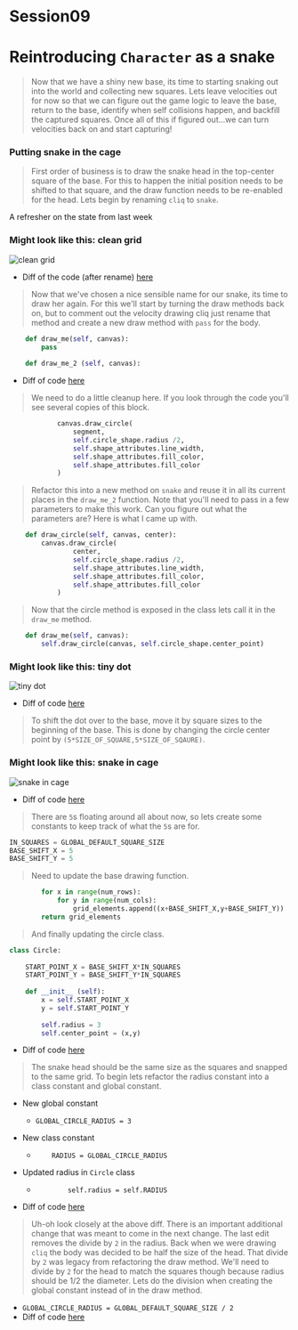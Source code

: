 # Session09

# Reintroducing `Character` as a snake
> Now that we have a shiny new base, its time to starting snaking out into the world and collecting new squares. Lets leave velocities out for now so that we can figure out the game logic to leave the base, return to the base, identify when self collisions happen, and backfill the captured squares. Once all of this if figured out...we can turn velocities back on and start capturing!

### Putting snake in the cage
> First order of business is to draw the snake head in the top-center square of the base. For this to happen the initial position needs to be shifted to that square, and the draw function needs to be re-enabled for the head. Lets begin by renaming `cliq` to `snake`.

A refresher on the state from last week

### Might look like this: clean grid
![clean grid](https://drive.google.com/uc?export=download&id=0B3SFnARVIcGLZ0FRemJYdWVfMHM)

* Diff of the code (after rename) [here](https://github.com/bellcodo/creating-cliq/commit/5538da81e5edf9ea2ec82fdc2dac694fcc04c698)

> Now that we've chosen a nice sensible name for our snake, its time to draw her again. For this we'll start by turning the draw methods back on, but to comment out the velocity drawing cliq just rename that method and create a new draw method with `pass` for the body.

```python
    def draw_me(self, canvas):
        pass
    
    def draw_me_2 (self, canvas):
```

* Diff of code [here](https://github.com/bellcodo/creating-cliq/commit/541c2e748126912b1a1f8039a7b91c27caa4516a)

> We need to do a little cleanup here. If you look through the code you'll see several copies of this block.

```python
            canvas.draw_circle(
                segment,
                self.circle_shape.radius /2,
                self.shape_attributes.line_width,
                self.shape_attributes.fill_color,
                self.shape_attributes.fill_color    
            )
```

> Refactor this into a new method on `snake` and reuse it in all its current places in the `draw_me_2` function. Note that you'll need to pass in a few parameters to make this work. Can you figure out what the parameters are? Here is what I came up with.

```python
    def draw_circle(self, canvas, center):
        canvas.draw_circle(
                center,
                self.circle_shape.radius /2,
                self.shape_attributes.line_width,
                self.shape_attributes.fill_color,
                self.shape_attributes.fill_color    
            )
```

> Now that the circle method is exposed in the class lets call it in the `draw_me` method.

```python
    def draw_me(self, canvas):
        self.draw_circle(canvas, self.circle_shape.center_point)
```

### Might look like this: tiny dot
![tiny dot](https://drive.google.com/uc?export=download&id=0B3SFnARVIcGLZWdTTWMzRmNpa1U)

* Diff of code [here](https://github.com/bellcodo/creating-cliq/commit/6e9f771de6acb341129c47d2daccd0a759ab3d42)

> To shift the dot over to the base, move it by square sizes to the beginning of the base. This is done by changing the circle center point by `(5*SIZE_OF_SQUARE,5*SIZE_OF_SQAURE)`.

### Might look like this: snake in cage
![snake in cage](https://drive.google.com/uc?export=download&id=0B3SFnARVIcGLaUpDemZ3TWswNUE)

* Diff of code [here](https://github.com/bellcodo/creating-cliq/commit/5da02a41a598d84b520ba706c501240f86d27bdf)

> There are `5`s floating around all about now, so lets create some constants to keep track of what the `5`s are for.

```python
IN_SQUARES = GLOBAL_DEFAULT_SQUARE_SIZE
BASE_SHIFT_X = 5
BASE_SHIFT_Y = 5
```

> Need to update the base drawing function.

```python
        for x in range(num_rows):
            for y in range(num_cols):
                grid_elements.append((x+BASE_SHIFT_X,y+BASE_SHIFT_Y))
        return grid_elements
```

> And finally updating the circle class.

```python
class Circle:
    
    START_POINT_X = BASE_SHIFT_X*IN_SQUARES
    START_POINT_Y = BASE_SHIFT_Y*IN_SQUARES
    
    def __init__ (self):
        x = self.START_POINT_X
        y = self.START_POINT_Y
        
        self.radius = 3
        self.center_point = (x,y)
```

* Diff of code [here](https://github.com/bellcodo/creating-cliq/commit/127e0d7006688a67df01256e8c3cfeda90f94536)

> The snake head should be the same size as the squares and snapped to the same grid. To begin lets refactor the radius constant into a class constant and global constant.

* New global constant
     - `GLOBAL_CIRCLE_RADIUS = 3`
* New class constant
     - `    RADIUS = GLOBAL_CIRCLE_RADIUS`
* Updated radius in `Circle` class
     - `        self.radius = self.RADIUS`

* Diff of code [here](https://github.com/bellcodo/creating-cliq/commit/fc12c88bfbb473de5c6557ff7d97ccc20d95f6b2)
> Uh-oh look closely at the above diff. There is an important additional change that was meant to come in the next change. The last edit removes the divide by `2` in the radius. Back when we were drawing `cliq` the body was decided to be half the size of the head. That divide by `2` was legacy from refactoring the draw method. We'll need to divide by `2` for the head to match the squares though because radius should be 1/2 the diameter. Lets do the division when creating the global constant instead of in the draw method.

* `GLOBAL_CIRCLE_RADIUS = GLOBAL_DEFAULT_SQUARE_SIZE / 2`
* Diff of code [here](https://github.com/bellcodo/creating-cliq/commit/e6fbbf0a63978e291782f3709daed90d14dc8f17)
